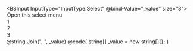 ﻿<BSInput InputType="InputType.Select" @bind-Value="_value" size="3">
    <option value="">Open this select menu</option>
    <option value="1">1</option>
    <option value="2">2</option>
    <option value="3">3</option>
</BSInput>
@string.Join(", ", _value)
@code{
    string[] _value = new string[]{};
}